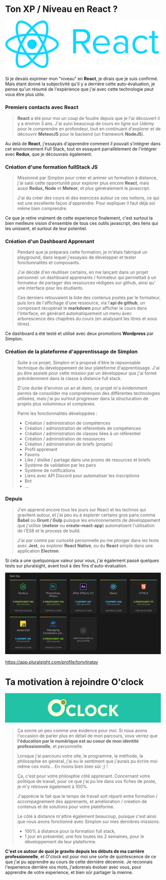 # Ton XP / Niveau en React ?

![Logo React](./react.png)

Si je devais exprimer mon "niveau" en **React**, je dirais que je suis confirmé. Mais étant donné la subjectivité qu'il y a derrière cette auto-évaluation, je pense qu'un résumé de l'expérience que j'ai avec cette technologie peut vous être plus utile.

### Premiers contacts avec React

> **React** a été pour moi un coup de foudre depuis que je l'ai découvert il y a environ 3 ans. 
>J'ai suivi beaucoup de cours en ligne sur *Udemy* pour le comprendre en profondeur, tout en continuant d'explorer et de découvrir **MeteorJS** pour le backend (un framework **NodeJS**). 
>
Au delà de **React**, j'essayais d'apprendre comment il pouvait s'intégrer dans cet environnement Full Stack, tout en essayant parrallèlement de l'intégrer avec **Redux**, que je découvrais également. 

### Création d'une formation fullStack JS

> Missionné par Simplon pour créer et animer un formation à distance, j'ai saisi cette opportunité pour explorer plus encore **React**, mais aussi **Redux, Node** et **Meteor**, et plus généralement le javascript. 
>
> J'ai du créer des cours et des exercices autour ce ces notions, ce qui est une excellente façon d'apprendre. Pour expliquer il faut déjà soi même bien comprendre. 

Ce que je retire vraiment de cette experience finalement, c'est surtout la bien meilleure vision d'ensemble de tous ces outils javascript, des liens qui les unissent, et surtout de leur potentiel.

### Création d'un Dashboard Apprenant

> Pendant que je préparais cette formation, je m'étais fabriqué un playground, dans lequel j'essayais de développer et tester fonctionnalités et  composants. 
>
> J'ai décidé d'en réutiliser certains, en me lançant dans un projet personnel: un dashboard apprenants / formateur qui permettait à un formateur de partager des ressources rédigées sur github, ainsi qu' une interface pour les étudiants.
>
> Ces derniers retouvaient la liste des contenus postés par le formateur, puis lors de l'affichage d'une ressource, via l'**api de github**, un composant récupérait le **markdown** pour afficher le cours dans l'interface, en générant automatiquement un menu avec arborescence des chapitres du cours (en analysant les titres et sous titres).
>
Ce dashboard a été testé et utilisé avec deux promotions **Wordpress** par Simplon.

### Création de la plateforme d'apprentissage de Simplon

> Suite à ce projet, Simplon m'a proposé d'être le repsonsable technique du développement de leur plateforme d'apprentissage. J'ai pu être assisté pour cette mission par un développeur que j'ai formé précédemment dans la classe à distance full stack.
>
> D'une durée d'environ un an et demi, ce projet m'a évidemment permis de consolider ma comprehension des différentes technologies utilisées, mais j'ai pu surtout progresser dans la structuration de projets plus volumineux et complexes.
>
> Parmi les fonctionnalités développées :
> * Création / administration de compétences
> * Création / administration de référentiels de compétences
> * Création / administration de classes liées à un référentiel
> * Création / administration de ressources
> * Création / administration de briefs (projets)
> * Profil apprenant
> * Favoris
> * Like / dislike / partage dans une promo de resources et briefs
> * Système de validation par les pairs
> * Système de notifications
> * Liens avec API Discord pour automatiser les inscriptions
> * Bot
> * ...
### Depuis

> J'en apprend encore tous les jours sur React et les technos qui gravitent autour, et j'ai peu eu à explorer certains gros pans comme **Babel** ou **Grunt / Gulp** puisque les environnements de développement que j'utilise (**meteor** ou **create-react-app**) automatisent l'utilisation de l'ES6 et le process de build.
>
> J'ai par contre par curiosité personnelle pu me plonger dans les tests avec **Jest**, ou explorer **React Native**, ou du **React** simple dans une application **Electron**.

Si cela a une quelquonque valeur pour vous, j'ai également passé quelques tests sur pluralsight, avant tout à des fins d'auto-évaluation.

![capture-score-luralsight](./pluralsight.png)

https://app.pluralsight.com/profile/tonytiratay

# Ta motivation à rejoindre O'clock

![logoOclock](./oclock.png)
> Ça sonne un peu comme une évidence pour moi. Si nous avons l'occasion de parler plus en détail de mon parcours, vous verrez que **l'éducation par le numérique est au coeur de mon identité professionnelle**, et personnelle. 
>
> Lorsque j'ai parcouru votre site, le programme, la méthode, la philosophie en général, j'ai eu le sentiment que j'aurais pu écrire moi même ces mots... En moins bien bien sûr ;) ! 
>
> Ça, c'est pour votre philosphie côté apprenant. Concernant votre politique de travail, pour ce que j'ai pu lire dans vos fiches de poste, je m'y retrouve également à 100%.
>
> J'apprécie le fait que le temps de travail soit réparti entre formation / accompagnement des apprenants, et amélioration / création de contenus et de solutions pour votre plateforme.
>
> Le côté à distance m'attire également beaucoup, puisque c'est ainsi que nous avons fonctionné avec Simplon sur mes dernières missions:
>
> * 100% à distance pour la formation full stack, 
> * 1 jour en présentiel, une fois toutes les 2 semaines, pour le développement de leur plateforme.

**C'est ce autour de quoi je gravite depuis les débuts de ma carrière professionnelle**, et O'clock est pour moi une sorte de quintescence de ce que j'ai pu apprendre au cours de cette dernière décennie. Je reconnais l'experience derrière vos mots, j'adorerais évoluer avec vous, pour apprendre de votre experience, et bien sûr partager la mienne.


